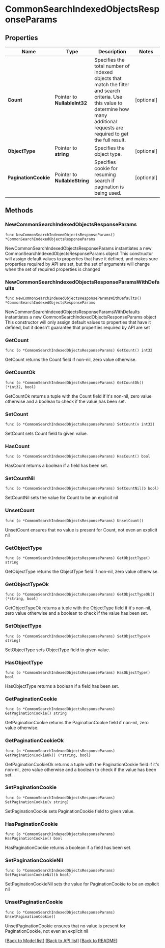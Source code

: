 # CommonSearchIndexedObjectsResponseParams

## Properties

Name | Type | Description | Notes
------------ | ------------- | ------------- | -------------
**Count** | Pointer to **NullableInt32** | Specifies the total number of indexed objects that match the filter and search criteria. Use this value to determine how many additional requests are required to get the full result. | [optional] 
**ObjectType** | Pointer to **string** | Specifies the object type. | [optional] 
**PaginationCookie** | Pointer to **NullableString** | Specifies cookie for resuming search if pagination is being used. | [optional] 

## Methods

### NewCommonSearchIndexedObjectsResponseParams

`func NewCommonSearchIndexedObjectsResponseParams() *CommonSearchIndexedObjectsResponseParams`

NewCommonSearchIndexedObjectsResponseParams instantiates a new CommonSearchIndexedObjectsResponseParams object
This constructor will assign default values to properties that have it defined,
and makes sure properties required by API are set, but the set of arguments
will change when the set of required properties is changed

### NewCommonSearchIndexedObjectsResponseParamsWithDefaults

`func NewCommonSearchIndexedObjectsResponseParamsWithDefaults() *CommonSearchIndexedObjectsResponseParams`

NewCommonSearchIndexedObjectsResponseParamsWithDefaults instantiates a new CommonSearchIndexedObjectsResponseParams object
This constructor will only assign default values to properties that have it defined,
but it doesn't guarantee that properties required by API are set

### GetCount

`func (o *CommonSearchIndexedObjectsResponseParams) GetCount() int32`

GetCount returns the Count field if non-nil, zero value otherwise.

### GetCountOk

`func (o *CommonSearchIndexedObjectsResponseParams) GetCountOk() (*int32, bool)`

GetCountOk returns a tuple with the Count field if it's non-nil, zero value otherwise
and a boolean to check if the value has been set.

### SetCount

`func (o *CommonSearchIndexedObjectsResponseParams) SetCount(v int32)`

SetCount sets Count field to given value.

### HasCount

`func (o *CommonSearchIndexedObjectsResponseParams) HasCount() bool`

HasCount returns a boolean if a field has been set.

### SetCountNil

`func (o *CommonSearchIndexedObjectsResponseParams) SetCountNil(b bool)`

 SetCountNil sets the value for Count to be an explicit nil

### UnsetCount
`func (o *CommonSearchIndexedObjectsResponseParams) UnsetCount()`

UnsetCount ensures that no value is present for Count, not even an explicit nil
### GetObjectType

`func (o *CommonSearchIndexedObjectsResponseParams) GetObjectType() string`

GetObjectType returns the ObjectType field if non-nil, zero value otherwise.

### GetObjectTypeOk

`func (o *CommonSearchIndexedObjectsResponseParams) GetObjectTypeOk() (*string, bool)`

GetObjectTypeOk returns a tuple with the ObjectType field if it's non-nil, zero value otherwise
and a boolean to check if the value has been set.

### SetObjectType

`func (o *CommonSearchIndexedObjectsResponseParams) SetObjectType(v string)`

SetObjectType sets ObjectType field to given value.

### HasObjectType

`func (o *CommonSearchIndexedObjectsResponseParams) HasObjectType() bool`

HasObjectType returns a boolean if a field has been set.

### GetPaginationCookie

`func (o *CommonSearchIndexedObjectsResponseParams) GetPaginationCookie() string`

GetPaginationCookie returns the PaginationCookie field if non-nil, zero value otherwise.

### GetPaginationCookieOk

`func (o *CommonSearchIndexedObjectsResponseParams) GetPaginationCookieOk() (*string, bool)`

GetPaginationCookieOk returns a tuple with the PaginationCookie field if it's non-nil, zero value otherwise
and a boolean to check if the value has been set.

### SetPaginationCookie

`func (o *CommonSearchIndexedObjectsResponseParams) SetPaginationCookie(v string)`

SetPaginationCookie sets PaginationCookie field to given value.

### HasPaginationCookie

`func (o *CommonSearchIndexedObjectsResponseParams) HasPaginationCookie() bool`

HasPaginationCookie returns a boolean if a field has been set.

### SetPaginationCookieNil

`func (o *CommonSearchIndexedObjectsResponseParams) SetPaginationCookieNil(b bool)`

 SetPaginationCookieNil sets the value for PaginationCookie to be an explicit nil

### UnsetPaginationCookie
`func (o *CommonSearchIndexedObjectsResponseParams) UnsetPaginationCookie()`

UnsetPaginationCookie ensures that no value is present for PaginationCookie, not even an explicit nil

[[Back to Model list]](../README.md#documentation-for-models) [[Back to API list]](../README.md#documentation-for-api-endpoints) [[Back to README]](../README.md)


